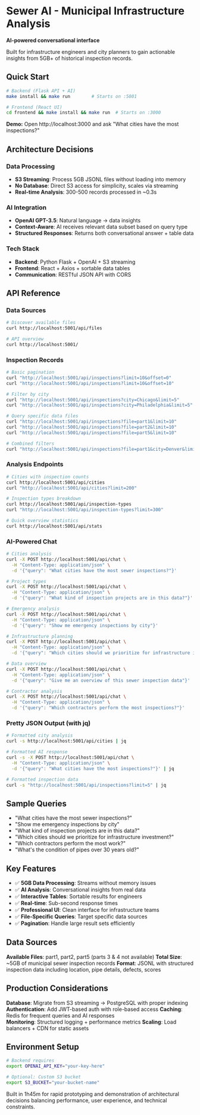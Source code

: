 # Sewer AI - Municipal Infrastructure Analysis

**AI-powered conversational interface**

Built for infrastructure engineers and city planners to gain actionable insights from 5GB+ of historical inspection records.

## Quick Start

```bash
# Backend (Flask API + AI)
make install && make run        # Starts on :5001

# Frontend (React UI)  
cd frontend && make install && make run  # Starts on :3000
```

**Demo:** Open http://localhost:3000 and ask "What cities have the most inspections?"

## Architecture Decisions

### Data Processing
- **S3 Streaming**: Process 5GB JSONL files without loading into memory
- **No Database**: Direct S3 access for simplicity, scales via streaming
- **Real-time Analysis**: 300-500 records processed in ~0.3s

### AI Integration
- **OpenAI GPT-3.5**: Natural language → data insights
- **Context-Aware**: AI receives relevant data subset based on query type
- **Structured Responses**: Returns both conversational answer + table data

### Tech Stack
- **Backend**: Python Flask + OpenAI + S3 streaming
- **Frontend**: React + Axios + sortable data tables
- **Communication**: RESTful JSON API with CORS

## API Reference

### Data Sources
```bash
# Discover available files
curl http://localhost:5001/api/files

# API overview
curl http://localhost:5001/
```

### Inspection Records
```bash
# Basic pagination
curl "http://localhost:5001/api/inspections?limit=10&offset=0"
curl "http://localhost:5001/api/inspections?limit=10&offset=10"

# Filter by city
curl "http://localhost:5001/api/inspections?city=Chicago&limit=5"
curl "http://localhost:5001/api/inspections?city=Philadelphia&limit=5"

# Query specific data files
curl "http://localhost:5001/api/inspections?file=part1&limit=10"
curl "http://localhost:5001/api/inspections?file=part2&limit=10" 
curl "http://localhost:5001/api/inspections?file=part5&limit=10"

# Combined filters
curl "http://localhost:5001/api/inspections?file=part1&city=Denver&limit=5"
```

### Analysis Endpoints
```bash
# Cities with inspection counts
curl http://localhost:5001/api/cities
curl "http://localhost:5001/api/cities?limit=200"

# Inspection types breakdown  
curl http://localhost:5001/api/inspection-types
curl "http://localhost:5001/api/inspection-types?limit=300"

# Quick overview statistics
curl http://localhost:5001/api/stats
```

### AI-Powered Chat
```bash
# Cities analysis
curl -X POST http://localhost:5001/api/chat \
  -H "Content-Type: application/json" \
  -d '{"query": "What cities have the most sewer inspections?"}'

# Project types
curl -X POST http://localhost:5001/api/chat \
  -H "Content-Type: application/json" \
  -d '{"query": "What kind of inspection projects are in this data?"}'

# Emergency analysis
curl -X POST http://localhost:5001/api/chat \
  -H "Content-Type: application/json" \
  -d '{"query": "Show me emergency inspections by city"}'

# Infrastructure planning
curl -X POST http://localhost:5001/api/chat \
  -H "Content-Type: application/json" \
  -d '{"query": "Which cities should we prioritize for infrastructure investment?"}'

# Data overview
curl -X POST http://localhost:5001/api/chat \
  -H "Content-Type: application/json" \
  -d '{"query": "Give me an overview of this sewer inspection data"}'

# Contractor analysis
curl -X POST http://localhost:5001/api/chat \
  -H "Content-Type: application/json" \
  -d '{"query": "Which contractors perform the most inspections?"}'
```

### Pretty JSON Output (with jq)
```bash
# Formatted city analysis
curl -s http://localhost:5001/api/cities | jq

# Formatted AI response
curl -s -X POST http://localhost:5001/api/chat \
  -H "Content-Type: application/json" \
  -d '{"query": "What cities have the most inspections?"}' | jq

# Formatted inspection data
curl -s "http://localhost:5001/api/inspections?limit=5" | jq
```

## Sample Queries

- "What cities have the most sewer inspections?"
- "Show me emergency inspections by city"  
- "What kind of inspection projects are in this data?"
- "Which cities should we prioritize for infrastructure investment?"
- "Which contractors perform the most work?"
- "What's the condition of pipes over 30 years old?"

## Key Features

- ✅ **5GB Data Processing**: Streams without memory issues
- ✅ **AI Analysis**: Conversational insights from real data  
- ✅ **Interactive Tables**: Sortable results for engineers
- ✅ **Real-time**: Sub-second response times
- ✅ **Professional UI**: Clean interface for infrastructure teams
- ✅ **File-Specific Queries**: Target specific data sources
- ✅ **Pagination**: Handle large result sets efficiently

## Data Sources

**Available Files**: part1, part2, part5 (parts 3 & 4 not available)
**Total Size**: ~5GB of municipal sewer inspection records
**Format**: JSONL with structured inspection data including location, pipe details, defects, scores

## Production Considerations

**Database**: Migrate from S3 streaming → PostgreSQL with proper indexing
**Authentication**: Add JWT-based auth with role-based access
**Caching**: Redis for frequent queries and AI responses  
**Monitoring**: Structured logging + performance metrics
**Scaling**: Load balancers + CDN for static assets

## Environment Setup

```bash
# Backend requires
export OPENAI_API_KEY="your-key-here"

# Optional: Custom S3 bucket
export S3_BUCKET="your-bucket-name"
```

Built in 1h45m for rapid prototyping and demonstration of architectural decisions balancing performance, user experience, and technical constraints.